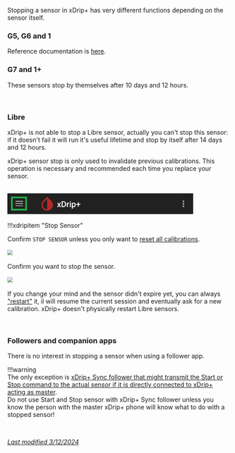 Stopping a sensor in xDrip+ has very different functions depending on the sensor itself.

### G5, G6 and 1

Reference documentation is [here](https://navid200.github.io/xDrip/docs/Proper-connectivity.html).

### G7 and 1+

These sensors stop by themselves after 10 days and 12 hours.

</br>

### Libre

xDrip+ is not able to stop a Libre sensor, actually you can't stop this sensor: if it doesn't fail it will run it's useful lifetime and stop by itself after 14 days and 12 hours.

xDrip+ sensor stop is only used to invalidate previous calibrations. This operation is necessary and recommended each time you replace your sensor.

</br>

<img src="../../images/hamburger_menu.png" style="zoom:75%;" />

!!!xdripitem "Stop Sensor"

Confirm `STOP SENSOR` unless you only want to [reset all calibrations](../../calibrate/calibrate/#reset-all-calibrations).

<img src="../../install/images/M-StoSC.png" style="zoom:75%;" />

Confirm you want to stop the sensor.

<img src="../../install/images/M-StoSC2.png" style="zoom:76%;" />

If you change your mind and the sensor didn't expire yet, you can always ["restart"](../startsensor/#libre) it, il will resume the current session and eventually ask for a new calibration. xDrip+ doesn't physically restart Libre sensors.

</br>

### Followers and companion apps

There is no interest in stopping a sensor when using a follower app.

!!!warning  
    The only exception is [xDrip+ Sync follower that might transmit the Start or Stop command to the actual sensor if it is directly connected to xDrip+ acting as master](../sync/#accept-followers-actions).  
    Do not use Start and Stop sensor with xDrip+ Sync follower unless you know the person with the master xDrip+ phone will know what to do with a stopped sensor!

<br>

[*Last modified 3/12/2024*](https://github.com/NightscoutFoundation/xDrip/releases/tag/2024.11.26)